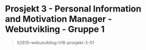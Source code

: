 # Prosjekt 3 - Personal Information and Motivation Manager - Webutvikling - Gruppe 1
> it2810-webutvikling-h18-prosjekt-3-01
